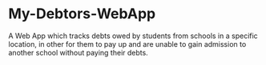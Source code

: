# My-Debtors-WebApp
A Web App which tracks debts owed by students from schools in a specific location, in other for them to pay up and are unable to gain admission to another school without paying their debts.
